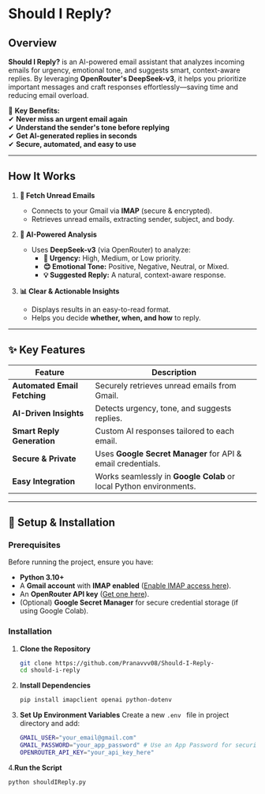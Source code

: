 # **Should I Reply?**  

## **Overview**  

**Should I Reply?** is an AI-powered email assistant that analyzes incoming emails for urgency, emotional tone, and suggests smart, context-aware replies. By leveraging **OpenRouter's DeepSeek-v3**, it helps you prioritize important messages and craft responses effortlessly—saving time and reducing email overload.  

🚀 **Key Benefits:**  
✔ **Never miss an urgent email again**  
✔ **Understand the sender's tone before replying**  
✔ **Get AI-generated replies in seconds**  
✔ **Secure, automated, and easy to use**  

---

## **How It Works**  

1. **📩 Fetch Unread Emails**  
   - Connects to your Gmail via **IMAP** (secure & encrypted).  
   - Retrieves unread emails, extracting sender, subject, and body.  

2. **🤖 AI-Powered Analysis**  
   - Uses **DeepSeek-v3** (via OpenRouter) to analyze:  
     - **🔴 Urgency:** High, Medium, or Low priority.  
     - **😊 Emotional Tone:** Positive, Negative, Neutral, or Mixed.  
     - **💡 Suggested Reply:** A natural, context-aware response.  

3. **📊 Clear & Actionable Insights**  
   - Displays results in an easy-to-read format.  
   - Helps you decide **whether, when, and how** to reply.  

---

## **✨ Key Features**  

| Feature | Description |  
|---------|------------|  
| **Automated Email Fetching** | Securely retrieves unread emails from Gmail. |  
| **AI-Driven Insights** | Detects urgency, tone, and suggests replies. |  
| **Smart Reply Generation** | Custom AI responses tailored to each email. |  
| **Secure & Private** | Uses **Google Secret Manager** for API & email credentials. |  
| **Easy Integration** | Works seamlessly in **Google Colab** or local Python environments. |  

---

## **🚀 Setup & Installation**  

### **Prerequisites**  
Before running the project, ensure you have:  

- **Python 3.10+**  
- A **Gmail account** with **IMAP enabled** ([Enable IMAP access here](https://support.google.com/mail/answer/7126229)).  
- An **OpenRouter API key** ([Get one here](https://openrouter.ai/)).  
- (Optional) **Google Secret Manager** for secure credential storage (if using Google Colab).  

### **Installation**  

1. **Clone the Repository**  
   ```bash
   git clone https://github.com/Pranavvv08/Should-I-Reply-
   cd should-i-reply
   ```
2. **Install Dependencies**
   ```bash
   pip install imapclient openai python-dotenv
   ```
3. **Set Up Environment Variables**
Create a new ```.env ``` file in project directory and add:
   ```bash
   GMAIL_USER="your_email@gmail.com"
   GMAIL_PASSWORD="your_app_password" # Use an App Password for security
   OPENROUTER_API_KEY="your_api_key_here"
   ```
4.**Run the Script**
```bash
python shouldIReply.py

```


